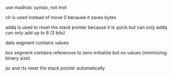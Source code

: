use madmac syntax, not mot

clr is used instead of move 0 because it saves bytes

addq is used to reset the stack pointer because it is quick but can only addq can only add up to 8 (3 bits)

data segment contains values

bss segment contains references to zero-initialize but no values (minimizing binary size)

jsr and rts reset the stack pointer automatically
